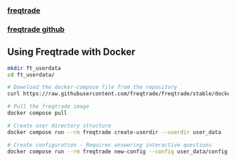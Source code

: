 ### [freqtrade](https://www.freqtrade.io/en/stable/)
### [freqtrade github](https://github.com/freqtrade/freqtrade)

## Using Freqtrade with Docker
``` zsh
mkdir ft_userdata
cd ft_userdata/

# Download the docker-compose file from the repository
curl https://raw.githubusercontent.com/freqtrade/freqtrade/stable/docker-compose.yml -o docker-compose.yml

# Pull the freqtrade image
docker compose pull

# Create user directory structure
docker compose run --rm freqtrade create-userdir --userdir user_data

# Create configuration - Requires answering interactive questions
docker compose run --rm freqtrade new-config --config user_data/config.json
```

